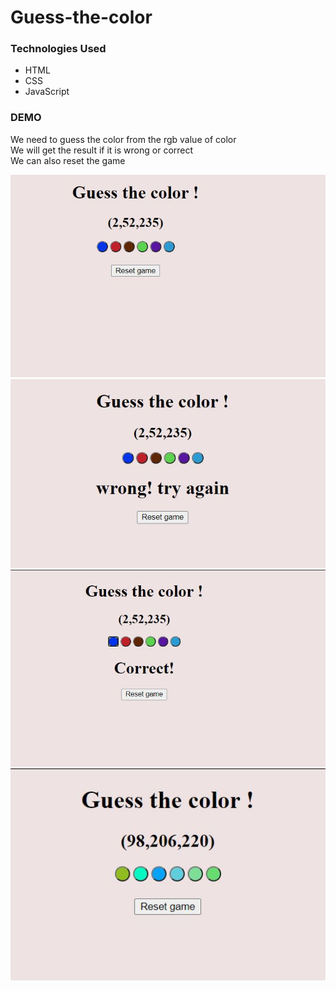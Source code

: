 # Guess-the-color

### Technologies Used
* HTML
* CSS
* JavaScript

### DEMO

We need to guess the color from the rgb value of color
<br/>
We will get the result if it is wrong or correct
<br/>
We can also reset the game
<br/>

<p align="center">
<img src="guesscolor1.JPG">
  <br/>
  <img src="guesscolor2.JPG">
  <br/>
  <img src="guesscolor3.JPG">
  <br/>
  <img src="guesscolor4.JPG">
  <br/>

</p>

